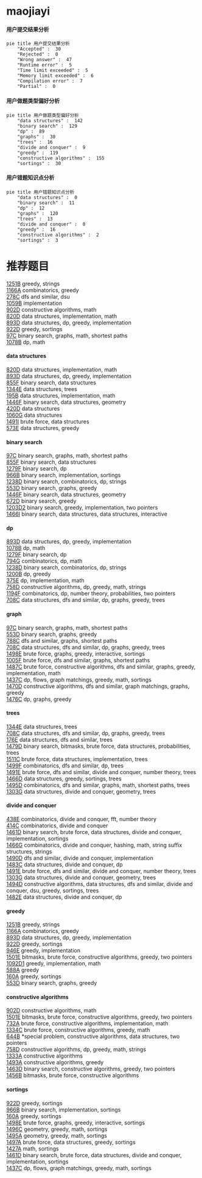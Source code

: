 # maojiayi
<!-- tabs:start -->
#### **用户提交结果分析**

```mermaid
pie title 用户提交结果分析
    "Accepted" :  30
    "Rejected" :  0
    "Wrong answer" :  47
    "Runtime error" :  5
    "Time limit exceeded" :  5
    "Memory limit exceeded" :  6
    "Compilation error" :  7
    "Partial" :  0
```
#### **用户做题类型偏好分析**

```mermaid
pie title 用户做题类型偏好分析
    "data structures" :  142
    "binary search" :  129
    "dp" :  89
    "graphs" :  30
    "trees" :  16
    "divide and conquer" :  9
    "greedy" :  119
    "constructive algorithms" :  155
    "sortings" :  30
```
#### **用户错题知识点分析**

```mermaid
pie title 用户错题知识点分析
    "data structures" :  0
    "binary search" :  11
    "dp" :  12
    "graphs" :  120
    "trees" :  13
    "divide and conquer" :  0
    "greedy" :  16
    "constructive algorithms" :  2
    "sortings" :  3
```
<!-- tabs:end -->
# 推荐题目
[1251B](http://codeforces.com/problemset/problem/1251/B)		greedy,
                        strings		  
[1166A](http://codeforces.com/problemset/problem/1166/A)		combinatorics,
                        greedy		  
[278C](https://codeforces.com/contest/278/problem/C)		dfs and similar,
                        dsu		  
[1059B](http://codeforces.com/problemset/problem/1059/B)		implementation		  
[902D](https://codeforces.com/contest/902/problem/D)		constructive algorithms,
                        math		  
[820D](https://codeforces.com/contest/820/problem/D)		data structures,
                        implementation,
                        math		  
[893D](http://codeforces.com/problemset/problem/893/D)		data structures,
                        dp,
                        greedy,
                        implementation		  
[922D](http://codeforces.com/problemset/problem/922/D)		greedy,
                        sortings		  
[97C](http://codeforces.com/problemset/problem/97/C)		binary search,
                        graphs,
                        math,
                        shortest paths		  
[1078B](https://codeforces.com/contest/1078/problem/B)		dp,
                        math		  
<!-- tabs:start -->
#### **data structures**
[820D](https://codeforces.com/contest/820/problem/D)		data structures,
                        implementation,
                        math		  
[893D](http://codeforces.com/problemset/problem/893/D)		data structures,
                        dp,
                        greedy,
                        implementation		  
[855F](http://codeforces.com/problemset/problem/855/F)		binary search,
                        data structures		  
[1344E](http://codeforces.com/problemset/problem/1344/E)		data structures,
                        trees		  
[195B](http://codeforces.com/problemset/problem/195/B)		data structures,
                        implementation,
                        math		  
[1446F](http://codeforces.com/problemset/problem/1446/F)		binary search,
                        data structures,
                        geometry		  
[420D](http://codeforces.com/problemset/problem/420/D)		data structures		  
[1060G](http://codeforces.com/problemset/problem/1060/G)		data structures		  
[1491I](http://codeforces.com/problemset/problem/1491/I)		brute force,
                        data structures		  
[573E](http://codeforces.com/problemset/problem/573/E)		data structures,
                        greedy		  
#### **binary search**
[97C](http://codeforces.com/problemset/problem/97/C)		binary search,
                        graphs,
                        math,
                        shortest paths		  
[855F](http://codeforces.com/problemset/problem/855/F)		binary search,
                        data structures		  
[1279F](http://codeforces.com/problemset/problem/1279/F)		binary search,
                        dp		  
[966B](https://codeforces.com/contest/966/problem/B)		binary search,
                        implementation,
                        sortings		  
[1238D](http://codeforces.com/problemset/problem/1238/D)		binary search,
                        combinatorics,
                        dp,
                        strings		  
[553D](http://codeforces.com/problemset/problem/553/D)		binary search,
                        graphs,
                        greedy		  
[1446F](http://codeforces.com/problemset/problem/1446/F)		binary search,
                        data structures,
                        geometry		  
[672D](https://codeforces.com/contest/672/problem/D)		binary search,
                        greedy		  
[1203D2](http://codeforces.com/problemset/problem/1203/D2)		binary search,
                        greedy,
                        implementation,
                        two pointers		  
[1466I](http://codeforces.com/problemset/problem/1466/I)		binary search,
                        data structures,
                        data structures,
                        interactive		  
#### **dp**
[893D](http://codeforces.com/problemset/problem/893/D)		data structures,
                        dp,
                        greedy,
                        implementation		  
[1078B](https://codeforces.com/contest/1078/problem/B)		dp,
                        math		  
[1279F](http://codeforces.com/problemset/problem/1279/F)		binary search,
                        dp		  
[794G](http://codeforces.com/problemset/problem/794/G)		combinatorics,
                        dp,
                        math		  
[1238D](http://codeforces.com/problemset/problem/1238/D)		binary search,
                        combinatorics,
                        dp,
                        strings		  
[1200B](http://codeforces.com/problemset/problem/1200/B)		dp,
                        greedy		  
[375E](http://codeforces.com/problemset/problem/375/E)		dp,
                        implementation,
                        math		  
[758D](http://codeforces.com/problemset/problem/758/D)		constructive algorithms,
                        dp,
                        greedy,
                        math,
                        strings		  
[1194F](http://codeforces.com/problemset/problem/1194/F)		combinatorics,
                        dp,
                        number theory,
                        probabilities,
                        two pointers		  
[708C](http://codeforces.com/problemset/problem/708/C)		data structures,
                        dfs and similar,
                        dp,
                        graphs,
                        greedy,
                        trees		  
#### **graph**
[97C](http://codeforces.com/problemset/problem/97/C)		binary search,
                        graphs,
                        math,
                        shortest paths		  
[553D](http://codeforces.com/problemset/problem/553/D)		binary search,
                        graphs,
                        greedy		  
[788C](http://codeforces.com/problemset/problem/788/C)		dfs and similar,
                        graphs,
                        shortest paths		  
[708C](http://codeforces.com/problemset/problem/708/C)		data structures,
                        dfs and similar,
                        dp,
                        graphs,
                        greedy,
                        trees		  
[1498E](http://codeforces.com/problemset/problem/1498/E)		brute force,
                        graphs,
                        greedy,
                        interactive,
                        sortings		  
[1005F](http://codeforces.com/problemset/problem/1005/F)		brute force,
                        dfs and similar,
                        graphs,
                        shortest paths		  
[1487C](http://codeforces.com/problemset/problem/1487/C)		brute force,
                        constructive algorithms,
                        dfs and similar,
                        graphs,
                        greedy,
                        implementation,
                        math		  
[1437C](http://codeforces.com/problemset/problem/1437/C)		dp,
                        flows,
                        graph matchings,
                        greedy,
                        math,
                        sortings		  
[1470D](http://codeforces.com/problemset/problem/1470/D)		constructive algorithms,
                        dfs and similar,
                        graph matchings,
                        graphs,
                        greedy		  
[1476C](http://codeforces.com/problemset/problem/1476/C)		dp,
                        graphs,
                        greedy		  
#### **trees**
[1344E](http://codeforces.com/problemset/problem/1344/E)		data structures,
                        trees		  
[708C](http://codeforces.com/problemset/problem/708/C)		data structures,
                        dfs and similar,
                        dp,
                        graphs,
                        greedy,
                        trees		  
[176E](http://codeforces.com/problemset/problem/176/E)		data structures,
                        dfs and similar,
                        trees		  
[1479D](http://codeforces.com/problemset/problem/1479/D)		binary search,
                        bitmasks,
                        brute force,
                        data structures,
                        probabilities,
                        trees		  
[1511C](http://codeforces.com/problemset/problem/1511/C)		brute force,
                        data structures,
                        implementation,
                        trees		  
[1499F](http://codeforces.com/problemset/problem/1499/F)		combinatorics,
                        dfs and similar,
                        dp,
                        trees		  
[1491E](http://codeforces.com/problemset/problem/1491/E)		brute force,
                        dfs and similar,
                        divide and conquer,
                        number theory,
                        trees		  
[1466D](http://codeforces.com/problemset/problem/1466/D)		data structures,
                        greedy,
                        sortings,
                        trees		  
[1495D](http://codeforces.com/problemset/problem/1495/D)		combinatorics,
                        dfs and similar,
                        graphs,
                        math,
                        shortest paths,
                        trees		  
[1303G](http://codeforces.com/problemset/problem/1303/G)		data structures,
                        divide and conquer,
                        geometry,
                        trees		  
#### **divide and conquer**
[438E](http://codeforces.com/problemset/problem/438/E)		combinatorics,
                        divide and conquer,
                        fft,
                        number theory		  
[414C](http://codeforces.com/problemset/problem/414/C)		combinatorics,
                        divide and conquer		  
[1461D](http://codeforces.com/problemset/problem/1461/D)		binary search,
                        brute force,
                        data structures,
                        divide and conquer,
                        implementation,
                        sortings		  
[1466G](http://codeforces.com/problemset/problem/1466/G)		combinatorics,
                        divide and conquer,
                        hashing,
                        math,
                        string suffix structures,
                        strings		  
[1490D](http://codeforces.com/problemset/problem/1490/D)		dfs and similar,
                        divide and conquer,
                        implementation		  
[1483C](https://codeforces.com/contest/1483/problem/C)		data structures,
                        divide and conquer,
                        dp		  
[1491E](http://codeforces.com/problemset/problem/1491/E)		brute force,
                        dfs and similar,
                        divide and conquer,
                        number theory,
                        trees		  
[1303G](http://codeforces.com/problemset/problem/1303/G)		data structures,
                        divide and conquer,
                        geometry,
                        trees		  
[1494D](http://codeforces.com/problemset/problem/1494/D)		constructive algorithms,
                        data structures,
                        dfs and similar,
                        divide and conquer,
                        dsu,
                        greedy,
                        sortings,
                        trees		  
[1482E](http://codeforces.com/problemset/problem/1482/E)		data structures,
                        divide and conquer,
                        dp		  
#### **greedy**
[1251B](http://codeforces.com/problemset/problem/1251/B)		greedy,
                        strings		  
[1166A](http://codeforces.com/problemset/problem/1166/A)		combinatorics,
                        greedy		  
[893D](http://codeforces.com/problemset/problem/893/D)		data structures,
                        dp,
                        greedy,
                        implementation		  
[922D](http://codeforces.com/problemset/problem/922/D)		greedy,
                        sortings		  
[946E](http://codeforces.com/problemset/problem/946/E)		greedy,
                        implementation		  
[1501E](https://codeforces.com/contest/1501/problem/E)		bitmasks,
                        brute force,
                        constructive algorithms,
                        greedy,
                        two pointers		  
[1092D1](http://codeforces.com/problemset/problem/1092/D1)		greedy,
                        implementation,
                        math		  
[588A](http://codeforces.com/problemset/problem/588/A)		greedy		  
[160A](http://codeforces.com/problemset/problem/160/A)		greedy,
                        sortings		  
[553D](http://codeforces.com/problemset/problem/553/D)		binary search,
                        graphs,
                        greedy		  
#### **constructive algorithms**
[902D](https://codeforces.com/contest/902/problem/D)		constructive algorithms,
                        math		  
[1501E](https://codeforces.com/contest/1501/problem/E)		bitmasks,
                        brute force,
                        constructive algorithms,
                        greedy,
                        two pointers		  
[732A](http://codeforces.com/problemset/problem/732/A)		brute force,
                        constructive algorithms,
                        implementation,
                        math		  
[1334C](http://codeforces.com/problemset/problem/1334/C)		brute force,
                        constructive algorithms,
                        greedy,
                        math		  
[644B](http://codeforces.com/problemset/problem/644/B)		*special problem,
                        constructive algorithms,
                        data structures,
                        two pointers		  
[758D](http://codeforces.com/problemset/problem/758/D)		constructive algorithms,
                        dp,
                        greedy,
                        math,
                        strings		  
[1333A](http://codeforces.com/problemset/problem/1333/A)		constructive algorithms		  
[1493A](http://codeforces.com/problemset/problem/1493/A)		constructive algorithms,
                        greedy		  
[1463D](http://codeforces.com/problemset/problem/1463/D)		binary search,
                        constructive algorithms,
                        greedy,
                        two pointers		  
[1456B](https://codeforces.com/contest/1456/problem/B)		bitmasks,
                        brute force,
                        constructive algorithms		  
#### **sortings**
[922D](http://codeforces.com/problemset/problem/922/D)		greedy,
                        sortings		  
[966B](https://codeforces.com/contest/966/problem/B)		binary search,
                        implementation,
                        sortings		  
[160A](http://codeforces.com/problemset/problem/160/A)		greedy,
                        sortings		  
[1498E](http://codeforces.com/problemset/problem/1498/E)		brute force,
                        graphs,
                        greedy,
                        interactive,
                        sortings		  
[1496C](https://codeforces.com/contest/1496/problem/C)		geometry,
                        greedy,
                        math,
                        sortings		  
[1495A](http://codeforces.com/problemset/problem/1495/A)		geometry,
                        greedy,
                        math,
                        sortings		  
[1497A](http://codeforces.com/problemset/problem/1497/A)		brute force,
                        data structures,
                        greedy,
                        sortings		  
[1427A](http://codeforces.com/problemset/problem/1427/A)		math,
                        sortings		  
[1461D](http://codeforces.com/problemset/problem/1461/D)		binary search,
                        brute force,
                        data structures,
                        divide and conquer,
                        implementation,
                        sortings		  
[1437C](http://codeforces.com/problemset/problem/1437/C)		dp,
                        flows,
                        graph matchings,
                        greedy,
                        math,
                        sortings		  
<!-- tabs:end -->
